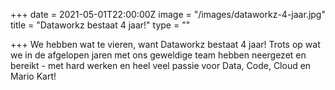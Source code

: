 +++
date = 2021-05-01T22:00:00Z
image = "/images/dataworkz-4-jaar.jpg"
title = "Dataworkz bestaat 4 jaar!"
type = ""

+++
We hebben wat te vieren, want Dataworkz bestaat 4 jaar! Trots op wat we in de afgelopen jaren met ons geweldige team hebben neergezet en bereikt - met hard werken en heel veel passie voor Data, Code, Cloud en Mario Kart!